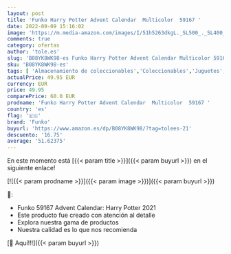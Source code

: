 ```yaml
---
layout: post
title: 'Funko Harry Potter Advent Calendar  Multicolor  59167 '
date: 2022-09-09 15:16:02
image: 'https://m.media-amazon.com/images/I/51h5263dkgL._SL500_._SL400_.jpg'
comments: true
category: ofertas
author: 'tole.es'
slug: 'B08YK8WK98-es Funko Harry Potter Advent Calendar Multicolor 59167'
sku: 'B08YK8WK98-es'
tags: [ 'Almacenamiento de coleccionables','Coleccionables','Juguetes','Juguetes y juegos','Merchandising y estatuas y bustos','Muñecos cabezones','advent','funko','🇪🇸', ]
actualPrice: 49.95 EUR
currency: EUR
price: 49.95
comparePrice: 60.0 EUR
prodname: 'Funko Harry Potter Advent Calendar  Multicolor  59167 '
country: 'es'
flag: '🇪🇸'
brand: 'Funko'
buyurl: 'https://www.amazon.es/dp/B08YK8WK98/?tag=tolees-21'
descuento: '16.75'
average: '51.62375'
---
```


En este momento está [{{< param title >}}]({{< param buyurl >}}) en el siguiente enlace!

[![{{< param prodname >}}]({{< param image >}})]({{< param buyurl >}})

🔎:

- Funko 59167 Advent Calendar: Harry Potter 2021
- Este producto fue creado con atención al detalle
- Explora nuestra gama de productos
- Nuestra calidad es lo que nos recomienda

[🛒 Aquí!!!]({{< param buyurl >}})
